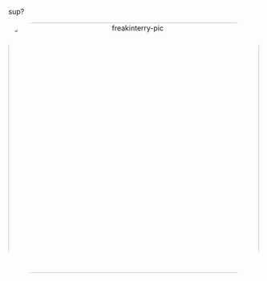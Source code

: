 sup?

<div align="center">
  <a href="https://github.com/parreira7">
  <img align="left" alt="freakinterry-pic" height="500", style="border-radius:50px;" src="https://i.pinimg.com/originals/f7/dd/35/f7dd35eaf5ed41acf77c77ac96dbb5b9.gif"               <img align="center" alt="chillin-pic" height="500", style="border-radius:50px;" src="https://64.media.tumblr.com/76f6f09c63d867c3f1b341e6737fe3cf/e6f57812188fe0e2-
c7/s540x810/025d4a11a68d7b591158c079ce54067523b4f7cb.gif"
</div>
